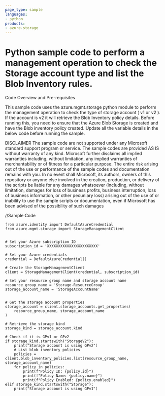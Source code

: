 ```yaml
---
page_type: sample
languages:
- python
products:
- azure-storage	
---
```



# Python sample code to perform a management operation to check the Storage account type and list the Blob Inventory rules.

 Code Overview and Pre-requisites
 
 This sample code uses the azure.mgmt.storage python module to perform the management operation to check the type of storage account ( v1 or v2 ). If the account is v2 it will retrieve the Blob Inventory policy details.
 Before running this, you need to ensure that the Azure Blob Storage is created and have the Blob inventory policy created.
 Update all the variable details in the below code before running the sample.
 
 
DISCLAIMER
The sample code are not supported under any Microsoft standard support program or service. The sample codes are provided AS IS without warranty of any kind. Microsoft further disclaims all implied warranties including, without limitation, any implied warranties of merchantability or of fitness for a particular purpose. The entire risk arising out of the use or performance of the sample codes and documentation remains with you. In no event shall Microsoft, its authors, owners of this repository or anyone else involved in the creation, production, or delivery of the scripts be liable for any damages whatsoever (including, without limitation, damages for loss of business profits, business interruption, loss of business information, or other pecuniary loss) arising out of the use of or inability to use the sample scripts or documentation, even if Microsoft has been advised of the possibility of such damages 



//Sample Code

```
from azure.identity import DefaultAzureCredential
from azure.mgmt.storage import StorageManagementClient


# Set your Azure subscription ID
subscription_id = 'XXXXXXXXXXXXXXXXXXXXXXX'

# Set your Azure credentials
credential = DefaultAzureCredential()

# Create the StorageManagementClient
client = StorageManagementClient(credential, subscription_id)

# Set your resource group name and storage account name
resource_group_name = 'Storage-ResourceGroup'
storage_account_name = 'StorageAccountName'


# Get the storage account properties
storage_account = client.storage_accounts.get_properties(
    resource_group_name, storage_account_name
)

# Retrieve the storage kind
storage_kind = storage_account.kind

# Check if it is GPv1 or GPv2
if storage_kind.startswith("StorageV2"):
    print("Storage account is using GPv2")
    # List blob inventory policies
    policies = client.blob_inventory_policies.list(resource_group_name, storage_account_name)
    for policy in policies:
        print(f"Policy ID: {policy.id}")
        print(f"Policy Name: {policy.name}")
        print(f"Policy Enabled: {policy.enabled}")
elif storage_kind.startswith("Storage"):
    print("Storage account is using GPv1")

```

